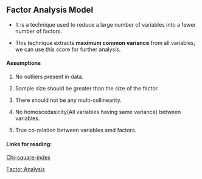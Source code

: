 ## Factor Analysis Model
* It is a technique used to reduce a large number of variables into a fewer number of factors.

* This technique extracts **maximum common variance** from all variables, we can use this score for further analysis.

#### Assumptions

1. No outliers present in data.

2. Sample size should be greater than the size of the factor.

3. There should not be any multi-collinearity.

4. No homoscedasicity(All variables having same variance) between variables.

5. True co-relation between variables amd factors.

#### Links for reading:

[Chi-square-index](https://www.mathsisfun.com/data/chi-square-test.html)

[Factor Analysis](http://users.stat.umn.edu/~helwig/notes/factanal-Notes.pdf)
